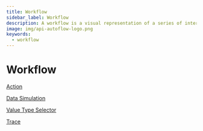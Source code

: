 ```yaml
---
title: Workflow
sidebar_label: Workflow
description: A workflow is a visual representation of a series of interconnected steps or actions that automate processes, guiding the execution and logic of the application.
image: img/api-autoflow-logo.png
keywords:
  - workflow
---
```


# Workflow

[Action](./Action)

[Data Simulation](./INPUT-Simulation/)

[Value Type Selector](./Value-Type-Selector)

[Trace](./Trace)